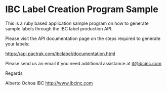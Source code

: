 # IBC Label Creation Program Sample

This is a ruby based application sample program on how to generate sample labels through the IBC label production API.

Please visit the API documentation page on the steps required to generate your labels:

https://api.pactrak.com/ibclabel/documentation.html
 
Please send us an email if you need additional assistance at it@ibcinc.com


Regards

Alberto Ochoa
IBC
http://www.ibcinc.com
